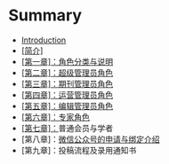# Summary

* [Introduction](README.md)
* [\[简介\]](jian-4ecb5d.md)
* [\[第一章\]：角色分类与说明](di-yi-7ae05d-ff1a-jiao-se-fen-lei-yu-shuo-ming.md)
* [\[第二章\]：超级管理员角色](di-er-7ae05d-ff1a-chao-ji-guan-li-yuan-jiao-se.md)
* [\[第三章\]：期刊管理员角色](di-san-7ae05d-ff1a-qi-kan-guan-li-yuan-jiao-se.md)
* [\[第四章\]：运营管理员角色](di-si-7ae05d-ff1a-yun-ying-guan-li-yuan-jiao-se.md)
* [\[第五章\]：编辑管理员角色](di-wu-7ae05d-ff1a-bian-ji-guan-li-yuan-jiao-se.md)
* [\[第六章\]：专家角色](di-liu-7ae05d-ff1a-zhuan-jia-jiao-se.md)
* [\[第七章\]：](di-qi-7ae05d-ff1a-wei-xin-gong-zhong-hao-de-shen-qing-yu-bang-ding-jie-shao.md)普通会员与学者
* \[第八章\]：[微信公众号的申请与绑定介绍](di-qi-7ae05d-ff1a-wei-xin-gong-zhong-hao-de-shen-qing-yu-bang-ding-jie-shao.md)
* \[第九章\]：投稿流程及录用通知书



